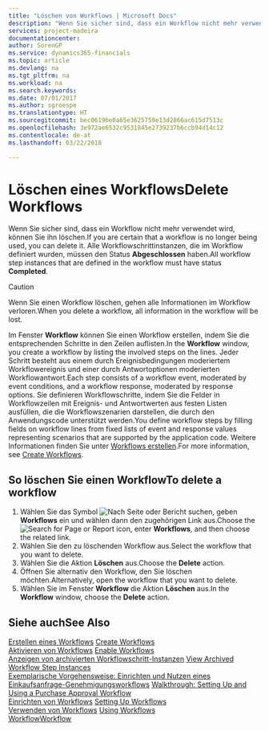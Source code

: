 ```yaml
---
title: "Löschen von Workflows | Microsoft Docs"
description: "Wenn Sie sicher sind, dass ein Workflow nicht mehr verwendet wird, können Sie ihn löschen. Alle Workflowschrittinstanzen, die im Workflow definiert wurden, müssen den Status **Abgeschlossen** haben."
services: project-madeira
documentationcenter: 
author: SorenGP
ms.service: dynamics365-financials
ms.topic: article
ms.devlang: na
ms.tgt_pltfrm: na
ms.workload: na
ms.search.keywords: 
ms.date: 07/01/2017
ms.author: sgroespe
ms.translationtype: HT
ms.sourcegitcommit: bec0619be0a65e3625759e13d2866ac615d7513c
ms.openlocfilehash: 3e972ae6532c9531845e2739237b6ccb94d14c12
ms.contentlocale: de-at
ms.lasthandoff: 03/22/2018

---
```

# <a name="delete-workflows"></a><span data-ttu-id="a411a-104">Löschen eines Workflows</span><span class="sxs-lookup"><span data-stu-id="a411a-104">Delete Workflows</span></span>
<span data-ttu-id="a411a-105">Wenn Sie sicher sind, dass ein Workflow nicht mehr verwendet wird, können Sie ihn löschen.</span><span class="sxs-lookup"><span data-stu-id="a411a-105">If you are certain that a workflow is no longer being used, you can delete it.</span></span> <span data-ttu-id="a411a-106">Alle Workflowschrittinstanzen, die im Workflow definiert wurden, müssen den Status **Abgeschlossen** haben.</span><span class="sxs-lookup"><span data-stu-id="a411a-106">All workflow step instances that are defined in the workflow must have status **Completed**.</span></span>  

> [!CAUTION]  
>  <span data-ttu-id="a411a-107">Wenn Sie einen Workflow löschen, gehen alle Informationen im Workflow verloren.</span><span class="sxs-lookup"><span data-stu-id="a411a-107">When you delete a workflow, all information in the workflow will be lost.</span></span>  

 <span data-ttu-id="a411a-108">Im Fenster **Workflow** können Sie einen Workflow erstellen, indem Sie die entsprechenden Schritte in den Zeilen auflisten.</span><span class="sxs-lookup"><span data-stu-id="a411a-108">In the **Workflow** window, you create a workflow by listing the involved steps on the lines.</span></span> <span data-ttu-id="a411a-109">Jeder Schritt besteht aus einem durch Ereignisbedingungen moderiertem Workflowereignis und einer durch Antwortoptionen moderierten Workflowantwort.</span><span class="sxs-lookup"><span data-stu-id="a411a-109">Each step consists of a workflow event, moderated by event conditions, and a workflow response, moderated by response options.</span></span> <span data-ttu-id="a411a-110">Sie definieren Workflowschritte, indem Sie die Felder in Workflowzeilen mit Ereignis- und Antwortwerten aus festen Listen ausfüllen, die die Workflowszenarien darstellen, die durch den Anwendungscode unterstützt werden.</span><span class="sxs-lookup"><span data-stu-id="a411a-110">You define workflow steps by filling fields on workflow lines from fixed lists of event and response values representing scenarios that are supported by the application code.</span></span> <span data-ttu-id="a411a-111">Weitere Informationen finden Sie unter [Workflows erstellen](across-how-to-create-workflows.md).</span><span class="sxs-lookup"><span data-stu-id="a411a-111">For more information, see [Create Workflows](across-how-to-create-workflows.md).</span></span>  

## <a name="to-delete-a-workflow"></a><span data-ttu-id="a411a-112">So löschen Sie einen Workflow</span><span class="sxs-lookup"><span data-stu-id="a411a-112">To delete a workflow</span></span>  
1.  <span data-ttu-id="a411a-113">Wählen Sie das Symbol ![Nach Seite oder Bericht suchen](media/ui-search/search_small.png "Symbol Nach Seite oder Bericht suchen"), geben **Workflows** ein und wählen dann den zugehörigen Link aus.</span><span class="sxs-lookup"><span data-stu-id="a411a-113">Choose the ![Search for Page or Report](media/ui-search/search_small.png "Search for Page or Report icon") icon, enter **Workflows**, and then choose the related link.</span></span>  
2.  <span data-ttu-id="a411a-114">Wählen Sie den zu löschenden Workflow aus.</span><span class="sxs-lookup"><span data-stu-id="a411a-114">Select the workflow that you want to delete.</span></span>  
3.  <span data-ttu-id="a411a-115">Wählen Sie die Aktion **Löschen** aus.</span><span class="sxs-lookup"><span data-stu-id="a411a-115">Choose the **Delete** action.</span></span>  
4.  <span data-ttu-id="a411a-116">Öffnen Sie alternativ den Workflow, den Sie löschen möchten.</span><span class="sxs-lookup"><span data-stu-id="a411a-116">Alternatively, open the workflow that you want to delete.</span></span>  
5.  <span data-ttu-id="a411a-117">Wählen Sie im Fenster **Workflow** die Aktion **Löschen** aus.</span><span class="sxs-lookup"><span data-stu-id="a411a-117">In the **Workflow** window, choose the **Delete** action.</span></span>  

## <a name="see-also"></a><span data-ttu-id="a411a-118">Siehe auch</span><span class="sxs-lookup"><span data-stu-id="a411a-118">See Also</span></span>  
 <span data-ttu-id="a411a-119">[Erstellen eines Workflows](across-how-to-create-workflows.md) </span><span class="sxs-lookup"><span data-stu-id="a411a-119">[Create Workflows](across-how-to-create-workflows.md) </span></span>  
 <span data-ttu-id="a411a-120">[Aktivieren von Workflows](across-how-to-enable-workflows.md) </span><span class="sxs-lookup"><span data-stu-id="a411a-120">[Enable Workflows](across-how-to-enable-workflows.md) </span></span>  
 <span data-ttu-id="a411a-121">[Anzeigen von archivierten Workflowschritt-Instanzen](across-how-to-view-archived-workflow-step-instances.md) </span><span class="sxs-lookup"><span data-stu-id="a411a-121">[View Archived Workflow Step Instances](across-how-to-view-archived-workflow-step-instances.md) </span></span>  
 <span data-ttu-id="a411a-122">[Exemplarische Vorgehensweise: Einrichten und Nutzen eines Einkaufsanfrage-Genehmigungsworkflows](walkthrough-setting-up-and-using-a-purchase-approval-workflow.md) </span><span class="sxs-lookup"><span data-stu-id="a411a-122">[Walkthrough: Setting Up and Using a Purchase Approval Workflow](walkthrough-setting-up-and-using-a-purchase-approval-workflow.md) </span></span>  
 <span data-ttu-id="a411a-123">[Einrichten von Workflows](across-set-up-workflows.md) </span><span class="sxs-lookup"><span data-stu-id="a411a-123">[Setting Up Workflows](across-set-up-workflows.md) </span></span>  
 <span data-ttu-id="a411a-124">[Verwenden von Workflows](across-use-workflows.md) </span><span class="sxs-lookup"><span data-stu-id="a411a-124">[Using Workflows](across-use-workflows.md) </span></span>  
 [<span data-ttu-id="a411a-125">Workflow</span><span class="sxs-lookup"><span data-stu-id="a411a-125">Workflow</span></span>](across-workflow.md)   

